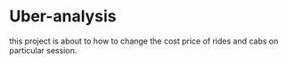 # Uber-analysis
this project is about to how to change the cost price of rides and cabs on particular session.
